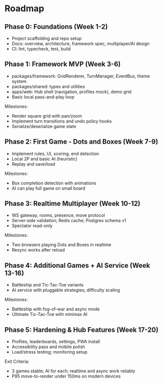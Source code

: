 # Roadmap

## Phase 0: Foundations (Week 1-2)

- Project scaffolding and repo setup
- Docs: overview, architecture, framework spec, multiplayer/AI design
- CI: lint, typecheck, test, build

## Phase 1: Framework MVP (Week 3-6)

- packages/framework: GridRenderer, TurnManager, EventBus, theme system
- packages/shared: types and utilities
- apps/web: Hub shell (navigation, profiles mock), demo grid
- Basic local pass-and-play loop

Milestones:

- Render square grid with pan/zoom
- Implement turn transitions and undo policy hooks
- Serialize/deserialize game state

## Phase 2: First Game - Dots and Boxes (Week 7-9)

- Implement rules, UI, scoring, end detection
- Local 2P and basic AI (heuristic)
- Replay and save/load

Milestones:

- Box completion detection with animations
- AI can play full game on small board

## Phase 3: Realtime Multiplayer (Week 10-12)

- WS gateway, rooms, presence, move protocol
- Server-side validation; Redis cache; Postgres schema v1
- Spectator read-only

Milestones:

- Two browsers playing Dots and Boxes in realtime
- Resync works after reload

## Phase 4: Additional Games + AI Service (Week 13-16)

- Battleship and Tic-Tac-Toe variants
- AI service with pluggable strategies; difficulty scaling

Milestones:

- Battleship with fog-of-war and async mode
- Ultimate Tic-Tac-Toe with minimax AI

## Phase 5: Hardening & Hub Features (Week 17-20)

- Profiles, leaderboards, settings, PWA install
- Accessibility pass and mobile polish
- Load/stress testing; monitoring setup

Exit Criteria:

- 3 games stable; AI for each; realtime and async work reliably
- P95 move-to-render under 150ms on modern devices
